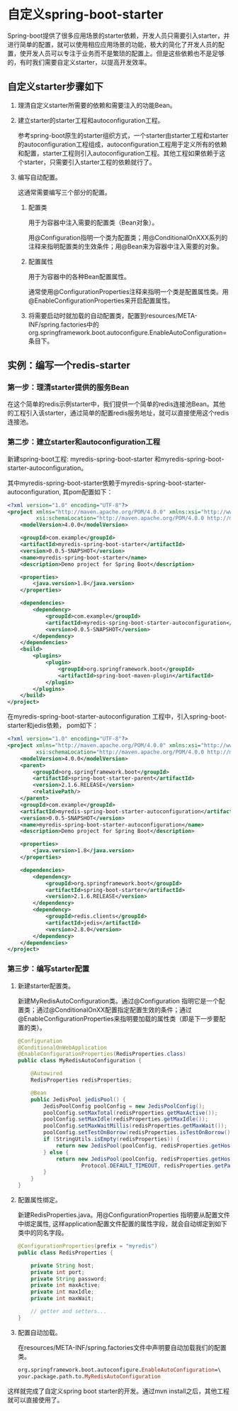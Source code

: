 # 自定义spring-boot-starter

Spring-boot提供了很多应用场景的starter依赖，开发人员只需要引入starter，并进行简单的配置，就可以使用相应应用场景的功能，极大的简化了开发人员的配置，使开发人员可以专注于业务而不是繁琐的配置上。但是这些依赖也不是足够的，有时我们需要自定义starter，以提高开发效率。

## 自定义starter步骤如下

1. 理清自定义starter所需要的依赖和需要注入的功能Bean。

2. 建立starter的starter工程和autoconfiguration工程。

   参考spring-boot原生的starter组织方式，一个starter由starter工程和starter的autoconfiguration工程组成，autoconfiguration工程用于定义所有的依赖和配置，starter工程则引入autoconfiguration工程。其他工程如果依赖于这个starter，只需要引入starter工程的依赖就行了。  

3. 编写自动配置。

   这通常需要编写三个部分的配置。

   1. 配置类

      用于为容器中注入需要的配置类（Bean对象）。

      用@Configuration指明一个类为配置类；用@ConditionalOnXXX系列的注释来指明配置类的生效条件；用@Bean来为容器中注入需要的对象。

   2. 配置属性

      用于为容器中的各种Bean配置属性。

      通常使用@ConfigurationProperties注释来指明一个类是配置属性类。用@EnableConfigurationProperties来开启配置属性。

   3. 将需要启动时就加载的自动配置类，配置到resources/META-INF/spring.factories中的org.springframework.boot.autoconfigure.EnableAutoConfiguration=条目下。

## 实例：编写一个redis-starter

### 第一步：理清starter提供的服务Bean

在这个简单的redis示例starter中，我们提供一个简单的redis连接池Bean。其他的工程引入该starter，通过简单的配置redis服务地址，就可以直接使用这个redis连接池。

### 第二步：建立starter和autoconfiguration工程

新建spring-boot工程: myredis-spring-boot-starter 和myredis-spring-boot-starter-autoconfiguration。

其中myredis-spring-boot-starter依赖于myredis-spring-boot-starter-autoconfiguration, 其pom配置如下：

```xml
<?xml version="1.0" encoding="UTF-8"?>
<project xmlns="http://maven.apache.org/POM/4.0.0" xmlns:xsi="http://www.w3.org/2001/XMLSchema-instance"
         xsi:schemaLocation="http://maven.apache.org/POM/4.0.0 http://maven.apache.org/xsd/maven-4.0.0.xsd">
    <modelVersion>4.0.0</modelVersion>

    <groupId>com.example</groupId>
    <artifactId>myredis-spring-boot-starter</artifactId>
    <version>0.0.5-SNAPSHOT</version>
    <name>myredis-spring-boot-starter</name>
    <description>Demo project for Spring Boot</description>

    <properties>
        <java.version>1.8</java.version>
    </properties>

    <dependencies>
        <dependency>
            <groupId>com.example</groupId>
            <artifactId>myredis-spring-boot-starter-autoconfiguration</artifactId>
            <version>0.0.5-SNAPSHOT</version>
        </dependency>
    </dependencies>
    <build>
        <plugins>
            <plugin>
                <groupId>org.springframework.boot</groupId>
                <artifactId>spring-boot-maven-plugin</artifactId>
            </plugin>
        </plugins>
    </build>
</project>
```

在myredis-spring-boot-starter-autoconfiguration 工程中，引入spring-boot-starter和jedis依赖， pom如下：

```xml
<?xml version="1.0" encoding="UTF-8"?>
<project xmlns="http://maven.apache.org/POM/4.0.0" xmlns:xsi="http://www.w3.org/2001/XMLSchema-instance"
         xsi:schemaLocation="http://maven.apache.org/POM/4.0.0 http://maven.apache.org/xsd/maven-4.0.0.xsd">
    <modelVersion>4.0.0</modelVersion>
    <parent>
        <groupId>org.springframework.boot</groupId>
        <artifactId>spring-boot-starter-parent</artifactId>
        <version>2.1.6.RELEASE</version>
        <relativePath/>
    </parent>
    <groupId>com.example</groupId>
    <artifactId>myredis-spring-boot-starter-autoconfiguration</artifactId>
    <version>0.0.5-SNAPSHOT</version>
    <name>myredis-spring-boot-starter-autoconfiguration</name>
    <description>Demo project for Spring Boot</description>

    <properties>
        <java.version>1.8</java.version>
    </properties>

    <dependencies>
        <dependency>
            <groupId>org.springframework.boot</groupId>
            <artifactId>spring-boot-starter</artifactId>
            <version>2.1.6.RELEASE</version>
        </dependency>
        <dependency>
            <groupId>redis.clients</groupId>
            <artifactId>jedis</artifactId>
            <version>2.8.0</version>
        </dependency>
    </dependencies>
</project>
```

### 第三步：编写starter配置

1. 新建starter配置类。

   新建MyRedisAutoConfiguration类。通过@Configuration 指明它是一个配置类；通过@ConditionalOnXX配置指定配置生效的条件；通过@EnableConfigurationProperties来指明要加载的属性类（即是下一步要配置的类）。

   ```java
   @Configuration
   @ConditionalOnWebApplication
   @EnableConfigurationProperties(RedisProperties.class)
   public class MyRedisAutoConfiguration {
   
       @Autowired
       RedisProperties redisProperties;
   
       @Bean
       public JedisPool jedisPool() {
           JedisPoolConfig poolConfig = new JedisPoolConfig();
           poolConfig.setMaxTotal(redisProperties.getMaxActive());
           poolConfig.setMaxIdle(redisProperties.getMaxIdle());
           poolConfig.setMaxWaitMillis(redisProperties.getMaxWait());
           poolConfig.setTestOnBorrow(redisProperties.isTestOnBorrow());
           if (StringUtils.isEmpty(redisProperties)) {
               return new JedisPool(poolConfig, redisProperties.getHost(), redisProperties.getPort());
           } else {
               return new JedisPool(poolConfig, redisProperties.getHost(), redisProperties.getPort(),
                       Protocol.DEFAULT_TIMEOUT, redisProperties.getPassword(), Protocol.DEFAULT_DATABASE, null);
           }
       }
   }
   ```

   

2. 配置属性绑定。

   新建RedisProperties.java。用@ConfigurationProperties 指明要从配置文件中绑定属性, 这样application配置文件配置的属性字段，就会自动绑定到如下类中的同名字段。

   ```java
   @ConfigurationProperties(prefix = "myredis")
   public class RedisProperties {
   
       private String host;
       private int port;
       private String password;
       private int maxActive;
       private int maxIdle;
       private int maxWait;
   
       // getter and setters...
   }
   ```

   

3. 配置自动加载。

   在resources/META-INF/spring.factories文件中声明要自动加载我们的配置类。

   ```pro
   org.springframework.boot.autoconfigure.EnableAutoConfiguration=\
   your.package.path.to.MyRedisAutoConfiguration
   ```



这样就完成了自定义spring boot starter的开发。通过mvn install之后，其他工程就可以直接使用了。